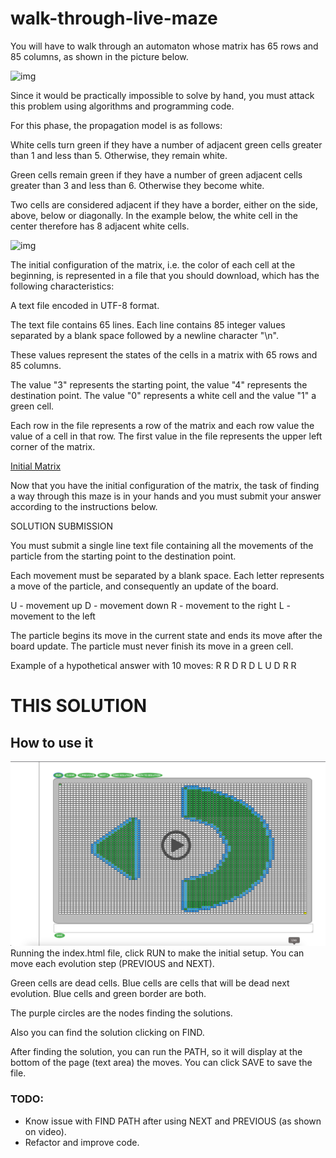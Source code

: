 # walk-through-live-maze

You will have to walk through an automaton whose matrix has 65 rows and 85 columns, as shown in the picture below.

![img](https://s3.amazonaws.com/appforest_uf/f1678974277696x482880009856060860/richtext_content.png)

Since it would be practically impossible to solve by hand, you must attack this problem using algorithms and programming code. 

For this phase, the propagation model is as follows:

White cells turn green if they have a number of adjacent green cells greater than 1 and less than 5. Otherwise, they remain white.

Green cells remain green if they have a number of green adjacent cells greater than 3 and less than 6. Otherwise they become white.

Two cells are considered adjacent if they have a border, either on the side, above, below or diagonally. In the example below, the white cell in the center therefore has 8 adjacent white cells.

![img](https://lh4.googleusercontent.com/ZZdrFxboPEQ8lbX56ltLdKJ2dEdGkaXa9B7Xbmfv-LjtvULLoDWMmy3WLDUIUlyM0-2zU51DkrplBe_d8KSqEeUuoqQPW76L-YfYjc31wxJPkoEKVowNtPEEnu15NWZ5p944HMXJkGKTWs0kRdT0tw)

The initial configuration of the matrix, i.e. the color of each cell at the beginning, is represented in a file that you should download, which has the following characteristics:

A text file encoded in UTF-8 format. 

The text file contains 65 lines. Each line contains 85 integer values separated by a blank space followed by a newline character "\n". 

These values represent the states of the cells in a matrix with 65 rows and 85 columns. 

The value "3" represents the starting point, the value "4" represents the destination point. The value "0" represents a white cell and the value "1" a green cell.

 Each row in the file represents a row of the matrix and each row value the value of a cell in that row. The first value in the file represents the upper left corner of the matrix.


[Initial Matrix](https://s3.amazonaws.com/appforest_uf/f1678907491882x777874554533324300/input.txt)


Now that you have the initial configuration of the matrix, the task of finding a way through this maze is in your hands and you must submit your answer according to the instructions below.


SOLUTION SUBMISSION

You must submit a single line text file containing all the movements of the particle from the starting point to the destination point. 

Each movement must be separated by a blank space. Each letter represents a move of the particle, and consequently an update of the board.

U - movement up
D - movement down
R - movement to the right
L - movement to the left

The particle begins its move in the current state and ends its move after the board update. The particle must never finish its move in a green cell.

Example of a hypothetical answer with 10 moves: R R D R D L U D R R


# THIS SOLUTION
## How to use it
[![Watch the video](screenshot.png)](https://youtu.be/hGsn5Vas370)
Running the index.html file, click RUN to make the initial setup.
You can move each evolution step (PREVIOUS and NEXT).

Green cells are dead cells.
Blue cells are cells that will be dead next evolution.
Blue cells and green border are both.

The purple circles are the nodes finding the solutions.

Also you can find the solution clicking on FIND.

After finding the solution, you can run the PATH, so it will display at the bottom of the page (text area) the moves.
You can click SAVE to save the file.

### TODO:
- Know issue with FIND PATH after using NEXT and PREVIOUS (as shown on video).
- Refactor and improve code.